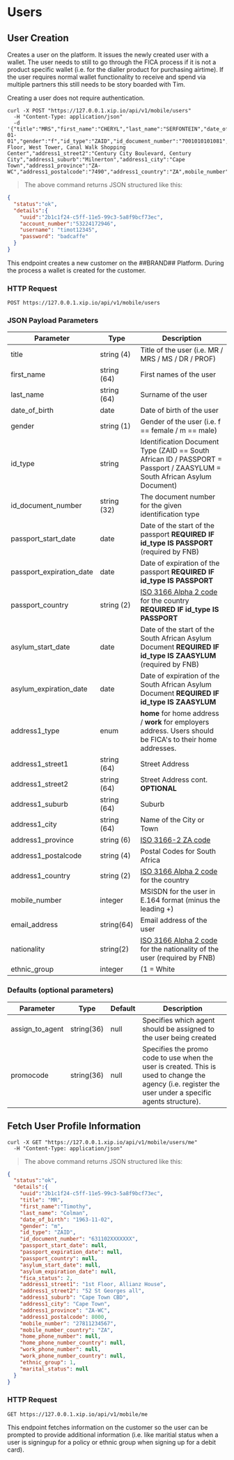 # Users

## User Creation

Creates a user on the platform.  It issues the newly created user with a wallet.  The user needs to still to go through the
FICA process if it is not a product specific wallet (i.e. for the dialler product for purchasing airtime).  If the user
requires normal wallet functionality to receive and spend via multiple partners this still needs to be story boarded with
Tim.

<aside class="notice">
Creating a user does not require authentication.
</aside>

```shell
curl -X POST "https://127.0.0.1.xip.io/api/v1/mobile/users"
  -H "Content-Type: application/json"
  -d '{"title":"MRS","first_name":"CHERYL","last_name":"SERFONTEIN","date_of_birth":"1970-01-01","gender":"f","id_type":"ZAID","id_document_number":"7001010101081","address1_type":"work","address1_street1":"7th Floor, West Tower, Canal Walk Shopping Center","address1_street2":"Century City Boulevard, Century City","address1_suburb":"Milnerton","address1_city":"Cape Town","address1_province":"ZA-WC","address1_postalcode":"7490","address1_country":"ZA",mobile_number":"08012345679"}'
```

> The above command returns JSON structured like this:

```json
{
  "status":"ok",
  "details":{
    "uuid":"2b1c1f24-c5ff-11e5-99c3-5a8f9bcf73ec",
    "account_number":"53224172946",
    "username": "timot12345",
    "password": "badcaffe"
  }
}
```
This endpoint creates a new customer on the ##BRAND## Platform.  During the process a wallet is created for the customer.

### HTTP Request

`POST https://127.0.0.1.xip.io/api/v1/mobile/users`


### JSON Payload Parameters

Parameter | Type | Description
--------- | ---- | -----------
title | string (4) | Title of the user (i.e. MR / MRS / MS / DR / PROF)
first_name | string (64) | First names of the user
last_name | string (64) | Surname of the user
date_of_birth | date | Date of birth of the user
gender | string (1) | Gender of the user (i.e. f == female / m == male)
id_type | string | Identification Document Type (ZAID == South African ID / PASSPORT = Passport / ZAASYLUM = South African Asylum Document)
id_document_number | string (32) | The document number for the given identification type
passport_start_date | date | Date of the start of the passport **REQUIRED IF id_type IS PASSPORT** (required by FNB)
passport_expiration_date | date | Date of expiration of the passport **REQUIRED IF id_type IS PASSPORT**
passport_country | string (2) | [ISO 3166 Alpha 2 code](https://en.wikipedia.org/wiki/ISO_3166-1_alpha-2) for the country **REQUIRED IF id_type IS PASSPORT**
asylum_start_date | date | Date of the start of the South African Asylum Document **REQUIRED IF id_type IS ZAASYLUM** (required by FNB)
asylum_expiration_date | date | Date of expiration of the South African Asylum Document **REQUIRED IF id_type IS ZAASYLUM**
address1_type | enum | **home** for home address / **work** for employers address.  Users should be FICA's to their home addresses.
address1_street1 | string (64) | Street Address
address1_street2 | string (64) | Street Address cont. **OPTIONAL**
address1_suburb | string (64) | Suburb
address1_city | string (64) | Name of the City or Town
address1_province | string (6) | [ISO 3166-2 ZA code](https://en.wikipedia.org/wiki/ISO_3166-2:ZA)
address1_postalcode | string (4) | Postal Codes for South Africa
address1_country | string (2) | [ISO 3166 Alpha 2 code](https://en.wikipedia.org/wiki/ISO_3166-1_alpha-2) for the country
mobile_number | integer | MSISDN for the user in E.164 format (minus the leading +)
email_address | string(64) | Email address of the user
nationality | string(2) | [ISO 3166 Alpha 2 code](https://en.wikipedia.org/wiki/ISO_3166-1_alpha-2) for the nationality of the user (required by FNB)
ethnic_group | integer | (1 = White | 2 = Asian | 3 = Coloured | 4 = Black | 5 = Unknown) (required by FNB)

### Defaults (optional parameters)

Parameter | Type | Default | Description
--------- | ---- | ------- | -----------
assign_to_agent | string(36) | null | Specifies which agent should be assigned to the user being created
promocode | string(36)| null | Specifies the promo code to use when the user is created.  This is used to change the agency (i.e. register the user under a specific agents structure).

## Fetch User Profile Information

```shell
curl -X GET "https://127.0.0.1.xip.io/api/v1/mobile/users/me"
  -H "Content-Type: application/json"
```

> The above command returns JSON structured like this:

```json
{
  "status":"ok",
  "details":{
    "uuid":"2b1c1f24-c5ff-11e5-99c3-5a8f9bcf73ec",
    "title": "MR",
    "first_name":"Timothy",
    "last_name": "Colman",
    "date_of_birth": "1963-11-02",
    "gender": "m",
    "id_type": "ZAID",
    "id_document_number": "631102XXXXXXX",
    "passport_start_date": null,
    "passport_expiration_date": null,
    "passport_country": null,
    "asylum_start_date": null,
    "asylum_expiration_date": null,
    "fica_status": 2,
    "address1_street1": "1st Floor, Allianz House",
    "address1_street2": "52 St Georges all",
    "address1_suburb": "Cape Town CBD",
    "address1_city": "Cape Town",
    "address1_province": "ZA-WC",
    "address1_postalcode": 8000,
    "mobile_number": "27811234567",
    "mobile_number_country": "ZA",
    "home_phone_number": null,
    "home_phone_number_country": null,
    "work_phone_number": null,
    "work_phone_number_country": null,
    "ethnic_group": 1,
    "marital_status": null
  }
}
```

### HTTP Request

`GET https://127.0.0.1.xip.io/api/v1/mobile/me`

This endpoint fetches information on the customer so the user can be prompted to provide additional information (i.e. like maritial status when a user is signingup for a policy or
ethnic group when signing up for a debit card).


